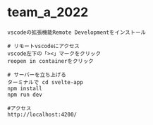 # team_a_2022

```
vscodeの拡張機能Remote Developmentをインストール
```

```
# リモートvscodeにアクセス
vscode左下の「><」マークをクリック
reopen in containerをクリック
```

```
# サーバーを立ち上げる
ターミナルで cd svelte-app
npm install
npm run dev
```

```
#アクセス
http://localhost:4200/
```
